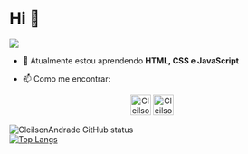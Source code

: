 # Hi :metal:

![](https://komarev.com/ghpvc/?username=cleilsonandrade&style=flat-square&color=blue)

- 🌱 Atualmente estou aprendendo <b>HTML, CSS e JavaScript</b>

<!--
**CleilsonAndrade/CleilsonAndrade** is a ✨ _special_ ✨ repository because its `README.md` (this file) appears on your GitHub profile.

Here are some ideas to get you started:

- 🔭 I’m currently working on ...
- 🌱 I’m currently learning ...
- 👯 I’m looking to collaborate on ...
- 🤔 I’m looking for help with ...
- 💬 Ask me about ...
- 📫 How to reach me: ...
- 😄 Pronouns: ...
- ⚡ Fun fact: ...
-->

- 📫 Como me encontrar:
<p align="center">
  <span>
    <a href="https://www.linkedin.com/in/cleilson-andrade/" target="_blank" title="Perfil LinkedIn"><img src="https://cdn.jsdelivr.net/npm/simple-icons@3.0.1/icons/linkedin.svg" alt="CleilsonAndrade" height="36" width="36" /></a>
    <a href="https://app.rocketseat.com.br/me/cleilson-andrade" target="_blank" title="Perfil Rocketseat"><img src="https://app.rocketseat.com.br/favicon.png" alt="CleilsonAndrade" height="36" width="36" /></a>
  </span>
</p>

![CleilsonAndrade GitHub status](https://github-readme-stats.vercel.app/api?username=cleilsonandrade&show_icons=true&locale=pt-br&layout=compact)
<br>
[![Top Langs](https://github-readme-stats.vercel.app/api/top-langs/?username=cleilsonandrade&layout=compact)](https://github.com/anuraghazra/github-readme-stats)

